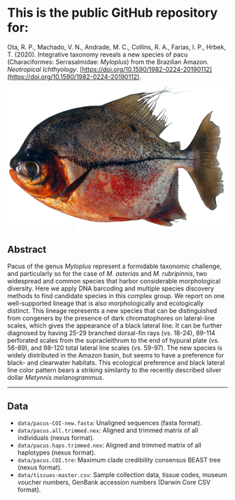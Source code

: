 # This is the public GitHub repository for: 

Ota, R. P., Machado, V. N., Andrade, M. C., Collins, R. A., Farias, I. P., Hrbek, T. (2020). Integrative taxonomy reveals a new species of pacu (Characiformes: Serrasalmidae: _Myloplus_) from the Brazilian Amazon. _Neotropical Ichthyology_. [https://doi.org/10.1590/1982-0224-20190112](https://doi.org/10.1590/1982-0224-20190112).

![nigrolineatus](nigrolineatus.png)

## Abstract

Pacus of the genus _Myloplus_ represent a formidable taxonomic challenge, and particularly so for the case of _M. asterias_ and _M. rubripinnis_, two widespread and common species that harbor considerable morphological diversity. Here we apply DNA barcoding and multiple species discovery methods to find candidate species in this complex group. We report on one well-supported lineage that is also morphologically and ecologically distinct. This lineage represents a new species that can be distinguished from congeners by the presence of dark chromatophores on lateral-line scales, which gives the appearance of a black lateral line. It can be further diagnosed by having 25-29 branched dorsal-fin rays (vs. 18-24), 89-114 perforated scales from the supracleithrum to the end of hypural plate (vs. 56-89), and 98-120 total lateral line scales (vs. 59-97). The new species is widely distributed in the Amazon basin, but seems to have a preference for black- and clearwater habitats. This ecological preference and black lateral line color pattern bears a striking similarity to the recently described silver dollar _Metynnis melanogrammus_.
 
---


## Data

* `data/pacus-COI-new.fasta`: Unaligned sequences (fasta format).
* `data/pacus.all.trimmed.nex`: Aligned and trimmed matrix of all individuals (nexus format).
* `data/pacus.haps.trimmed.nex`: Aligned and trimmed matrix of all haplotypes (nexus format).
* `data/pacus.COI.tre`: Maximum clade credibility consensus BEAST tree (nexus format).
* `data/tissues-master.csv`: Sample collection data, tissue codes, museum voucher numbers, GenBank accession numbers (Darwin Core CSV format).

